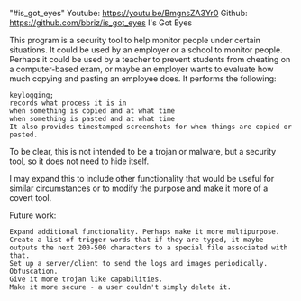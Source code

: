 "#is_got_eyes" 
Youtube: https://youtu.be/BmgnsZA3Yr0
Github: https://github.com/bbriz/is_got_eyes
I's Got Eyes

This program is a security tool to help monitor people under certain situations. It could be used by an employer or a school to monitor people. Perhaps it could be used by a teacher to prevent students from cheating on a computer-based exam, or maybe an employer wants to evaluate how much copying and pasting an employee does.  It performs the following:

    keylogging;
    records what process it is in
    when something is copied and at what time
    when something is pasted and at what time
    It also provides timestamped screenshots for when things are copied or pasted.


To be clear, this is not intended to be a trojan or malware, but a security tool, so it does not need to hide itself.

I may expand this to include other functionality that would be useful for similar circumstances or to modify the purpose and make it more of a covert tool.

Future work:

    Expand additional functionality. Perhaps make it more multipurpose. Create a list of trigger words that if they are typed, it maybe outputs the next 200-500 characters to a special file associated with that.
    Set up a server/client to send the logs and images periodically.
    Obfuscation.
    Give it more trojan like capabilities.
    Make it more secure - a user couldn't simply delete it. 
